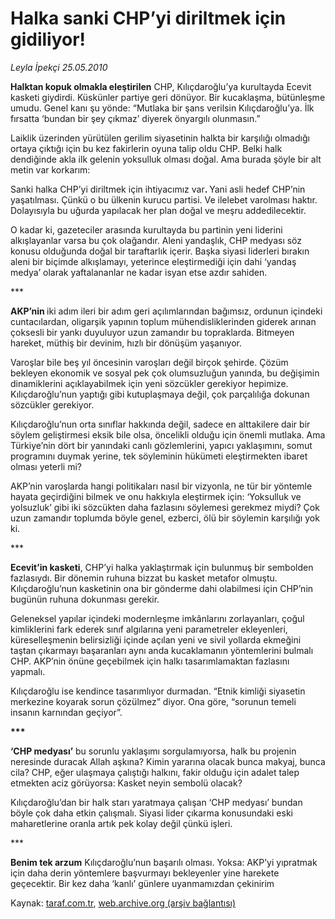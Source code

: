 # Halka sanki CHP’yi diriltmek için gidiliyor! 

*Leyla İpekçi 25.05.2010*

<div class="yazi"><p><b>Halktan kopuk olmakla eleştirilen</b> CHP, Kılıçdaroğlu’ya kurultayda Ecevit kasketi giydirdi. Küskünler partiye geri dönüyor. Bir kucaklaşma, bütünleşme umudu. Genel kanı şu yönde: “Mutlaka bir şans verilsin Kılıçdaroğlu’ya. İlk fırsatta ‘bundan bir şey çıkmaz’ diyerek önyargılı olunmasın.” </p>
<p>Laiklik üzerinden yürütülen gerilim siyasetinin halkta bir karşılığı olmadığı ortaya çıktığı için bu kez fakirlerin oyuna talip oldu CHP. Belki halk dendiğinde akla ilk gelenin yoksulluk olması doğal. Ama burada şöyle bir alt metin var korkarım: </p>
<p>Sanki halka CHP’yi diriltmek için ihtiyacımız var<b>. </b>Yani asli hedef CHP’nin yaşatılması. Çünkü o bu ülkenin kurucu partisi. Ve ilelebet varolması haktır. Dolayısıyla bu uğurda yapılacak her plan doğal ve meşru addedilecektir.</p>
<p>O kadar ki, gazeteciler arasında kurultayda bu partinin yeni liderini alkışlayanlar varsa bu çok olağandır. Aleni yandaşlık, CHP medyası söz konusu olduğunda doğal bir taraftarlık içerir. Başka siyasi liderleri bırakın aleni bir biçimde alkışlamayı, yeterince eleştirmediği için dahi ‘yandaş medya’ olarak yaftalananlar ne kadar isyan etse azdır sahiden.</p>
<p>***</p>
<p><b>AKP’nin </b>iki adım ileri bir adım geri açılımlarından bağımsız, ordunun içindeki cuntacılardan, oligarşik yapının toplum mühendisliklerinden giderek arınan çoksesli bir yankı duyuluyor uzun zamandır bu topraklarda. Bitmeyen hareket, müthiş bir devinim, hızlı bir dönüşüm yaşanıyor.</p>
<p>Varoşlar bile beş yıl öncesinin varoşları değil birçok şehirde. Çözüm bekleyen ekonomik ve sosyal pek çok olumsuzluğun yanında, bu değişimin dinamiklerini açıklayabilmek için yeni sözcükler gerekiyor hepimize. Kılıçdaroğlu’nun yaptığı gibi kutuplaşmaya değil, çok parçalılığa dokunan sözcükler gerekiyor.</p>
<p>Kılıçdaroğlu’nun orta sınıflar hakkında değil, sadece en alttakilere dair bir söylem geliştirmesi eksik bile olsa, öncelikli olduğu için önemli mutlaka. Ama Türkiye’nin dört bir yanındaki canlı gözlemlerini, yapıcı yaklaşımını, somut programını duymak yerine, tek söyleminin hükümeti eleştirmekten ibaret olması yeterli mi?</p>
<p>AKP’nin varoşlarda hangi politikaları nasıl bir vizyonla, ne tür bir yöntemle hayata geçirdiğini bilmek ve onu hakkıyla eleştirmek için: ‘Yoksulluk ve yolsuzluk’ gibi iki sözcükten daha fazlasını söylemesi gerekmez miydi? Çok uzun zamandır toplumda böyle genel, ezberci, ölü bir söylemin karşılığı yok ki. </p>
<p>***</p>
<p><b>Ecevit’in kasketi</b>, CHP’yi halka yaklaştırmak için bulunmuş bir sembolden fazlasıydı. Bir dönemin ruhuna bizzat bu kasket metafor olmuştu. Kılıçdaroğlu’nun kasketinin ona bir gönderme dahi olabilmesi için CHP’nin bugünün ruhuna dokunması gerekir.</p>
<p>Geleneksel yapılar içindeki modernleşme imkânlarını zorlayanları, çoğul kimliklerini fark ederek sınıf algılarına yeni parametreler ekleyenleri, küreselleşmenin belirsizliği içinde açılan yeni ve sivil yollarda ekmeğini taştan çıkarmayı başaranları aynı anda kucaklamanın yöntemlerini bulmalı CHP. AKP’nin önüne geçebilmek için halkı tasarımlamaktan fazlasını yapmalı. </p>
<p>Kılıçdaroğlu ise kendince tasarımlıyor durmadan. “Etnik kimliği siyasetin merkezine koyarak sorun çözülmez” diyor. Ona göre, “sorunun temeli insanın karnından geçiyor”.</p>
<p><b>***</b></p>
<p><b>‘CHP medyası’</b> bu sorunlu yaklaşımı sorgulamıyorsa, halk bu projenin neresinde duracak Allah aşkına? Kimin yararına olacak bunca makyaj, bunca cila? CHP, eğer ulaşmaya çalıştığı halkını, fakir olduğu için adalet talep etmekten aciz görüyorsa: Kasket neyin sembolü olacak?</p>
<p>Kılıçdaroğlu’dan bir halk starı yaratmaya çalışan ‘CHP medyası’ bundan böyle çok daha etkin çalışmalı. Siyasi lider çıkarma konusundaki eski maharetlerine oranla artık pek kolay değil çünkü işleri. </p>
<p>***</p>
<p><b>Benim tek arzum</b> Kılıçdaroğlu’nun başarılı olması. Yoksa: AKP’yi yıpratmak için daha derin yöntemlere başvurmayı bekleyenler yine harekete geçecektir. Bir kez daha ‘kanlı’ günlere uyanmamızdan çekinirim</p></div>

Kaynak: [taraf.com.tr](http://www.taraf.com.tr:80/leyla-ipekci/makale-halka-sanki-chp-yi-diriltmek-icin-gidiliyor.htm), [web.archive.org (arşiv bağlantısı)](http://web.archive.org/web/20100528164311/http://www.taraf.com.tr:80/leyla-ipekci/makale-halka-sanki-chp-yi-diriltmek-icin-gidiliyor.htm)
